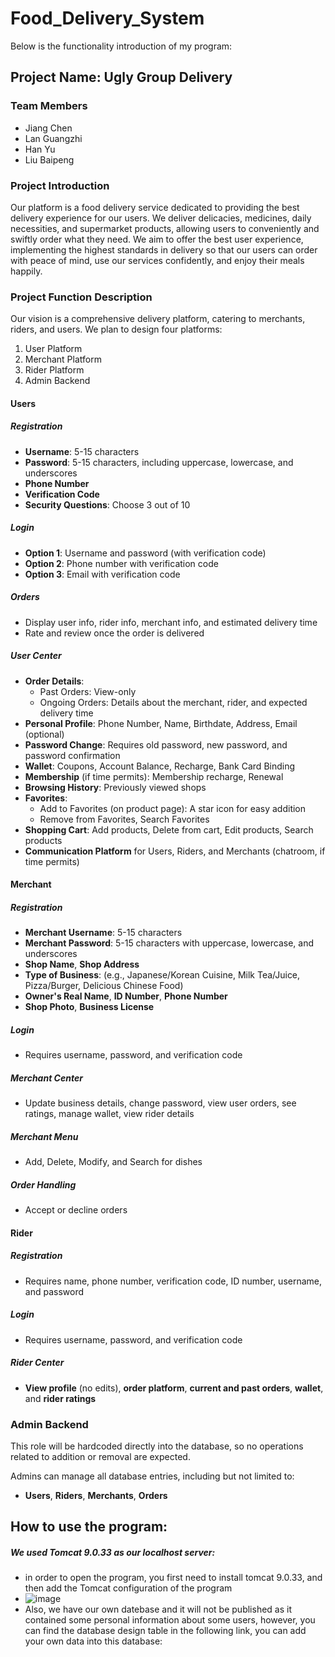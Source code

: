 # Food_Delivery_System
Below is the functionality introduction of my program:

## **Project Name**: Ugly Group Delivery

### **Team Members**
- Jiang Chen
- Lan Guangzhi
- Han Yu
- Liu Baipeng

### **Project Introduction**
Our platform is a food delivery service dedicated to providing the best delivery experience for our users. We deliver delicacies, medicines, daily necessities, and supermarket products, allowing users to conveniently and swiftly order what they need. We aim to offer the best user experience, implementing the highest standards in delivery so that our users can order with peace of mind, use our services confidently, and enjoy their meals happily.

### **Project Function Description**
Our vision is a comprehensive delivery platform, catering to merchants, riders, and users. We plan to design four platforms: 
1. User Platform
2. Merchant Platform
3. Rider Platform
4. Admin Backend

#### **Users**
##### Registration
- **Username**: 5-15 characters 
- **Password**: 5-15 characters, including uppercase, lowercase, and underscores
- **Phone Number**
- **Verification Code**
- **Security Questions**: Choose 3 out of 10

##### Login
- **Option 1**: Username and password (with verification code)
- **Option 2**: Phone number with verification code
- **Option 3**: Email with verification code

##### Orders
- Display user info, rider info, merchant info, and estimated delivery time
- Rate and review once the order is delivered

##### User Center
- **Order Details**:
  - Past Orders: View-only
  - Ongoing Orders: Details about the merchant, rider, and expected delivery time
- **Personal Profile**: Phone Number, Name, Birthdate, Address, Email (optional)
- **Password Change**: Requires old password, new password, and password confirmation
- **Wallet**: Coupons, Account Balance, Recharge, Bank Card Binding
- **Membership** (if time permits): Membership recharge, Renewal
- **Browsing History**: Previously viewed shops
- **Favorites**:
  - Add to Favorites (on product page): A star icon for easy addition
  - Remove from Favorites, Search Favorites
- **Shopping Cart**: Add products, Delete from cart, Edit products, Search products
- **Communication Platform** for Users, Riders, and Merchants (chatroom, if time permits)

#### **Merchant**
##### Registration
- **Merchant Username**: 5-15 characters 
- **Merchant Password**: 5-15 characters with uppercase, lowercase, and underscores
- **Shop Name**, **Shop Address**
- **Type of Business**: (e.g., Japanese/Korean Cuisine, Milk Tea/Juice, Pizza/Burger, Delicious Chinese Food)
- **Owner's Real Name**, **ID Number**, **Phone Number**
- **Shop Photo**, **Business License**

##### Login
- Requires username, password, and verification code

##### Merchant Center
- Update business details, change password, view user orders, see ratings, manage wallet, view rider details

##### Merchant Menu
- Add, Delete, Modify, and Search for dishes

##### Order Handling
- Accept or decline orders

#### **Rider**
##### Registration
- Requires name, phone number, verification code, ID number, username, and password

##### Login
- Requires username, password, and verification code

##### Rider Center
- **View profile** (no edits), **order platform**, **current and past orders**, **wallet**, and **rider ratings**

### **Admin Backend**
This role will be hardcoded directly into the database, so no operations related to addition or removal are expected.

Admins can manage all database entries, including but not limited to:
- **Users**, **Riders**, **Merchants**, **Orders**


## **How to use the program**: 
##### We used Tomcat 9.0.33 as our localhost server:
- in order to open the program, you first need to install tomcat 9.0.33, and then add the Tomcat configuration of the program
- ![image](https://github.com/ChenJiang03/Food_Delivery_System/assets/113125907/170e4c1a-9f47-4a8c-9db3-3927ace74190)
- Also, we have our own datebase and it will not be published as it contained some personal information about some users, however, you can find the database design table in the following link, you can add your own data into this database:

